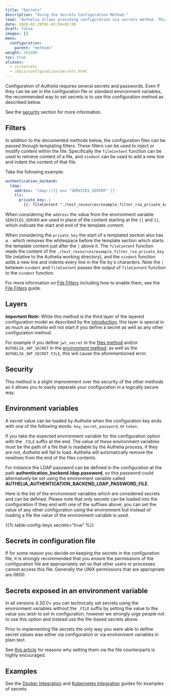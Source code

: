 ```yaml
---
title: "Secrets"
description: "Using the Secrets Configuration Method."
lead: "Authelia allows providing configuration via secrets method. This section describes how to implement this."
date: 2020-02-29T01:43:59+01:00
draft: false
images: []
menu:
  configuration:
    parent: "methods"
weight: 101400
toc: true
aliases:
  - /c/secrets
  - /docs/configuration/secrets.html
---
```


Configuration of *Authelia* requires several secrets and passwords. Even if they can be set in the configuration file or
standard environment variables, the recommended way to set secrets is to use this configuration method as described below.

See the [security](#security) section for more information.

## Filters

In addition to the documented methods below, the configuration files can be passed through templating filters. These
filters can be used to inject or modify content within the file. Specifically the `fileContent` function can be used to
retrieve content of a file, and `nindent` can be used to add a new line and indent the content of that file.

Take the following example:

```yaml
authentication_backend:
  ldap:
    address: 'ldap://{{ env "SERVICES_SERVER" }}'
    tls:
      private_key: |
        {{- fileContent "./test_resources/example_filter_rsa_private_key" | nindent 8 }}
```

When considering the `address` the value from the environment variable `SERVICES_SERVER` are used in place of the content
starting at the `{{` and `}}`, which indicate the start and end of the template content.

When considering the `private_key` the start of a templated section also has a `-` which removes the whitespace before
the template section which starts the template content just after the `|` above it. The `fileContent` function reads the
content of the `./test_resources/example_filter_rsa_private_key` file (relative to the Authelia working directory), and
the `nindent` function adds a new line and indents every line in the file by `8` characters. Note the `|` between
`nindent` and `fileContent` passes the output of `fileContent` function to the `nindent` function.

For more information on [File Filters](files.md#file-filters) including how to enable them, see the
[File Filters](files.md#file-filters) guide.

## Layers

*__Important Note:__* While this method is the third layer of the layered configuration model as described by the
[introduction](introduction.md#layers), this layer is special in as much as *Authelia* will not start if you define
a secret as well as any other configuration method.

For example if you define `jwt_secret` in the [files method](files.md) and/or `AUTHELIA_JWT_SECRET` in the
[environment method](environment.md), as well as the `AUTHELIA_JWT_SECRET_FILE`, this will cause the aforementioned error.

## Security

This method is a slight improvement over the security of the other methods as it allows you to easily separate your
configuration in a logically secure way.

## Environment variables

A secret value can be loaded by *Authelia* when the configuration key ends with one of the following words: `key`,
`secret`, `password`, or `token`.

If you take the expected environment variable for the configuration option with the `_FILE` suffix at the end. The value
of these environment variables must be the path of a file that is readable by the Authelia process, if they are not,
*Authelia* will fail to load. Authelia will automatically remove the newlines from the end of the files contents.

For instance the LDAP password can be defined in the configuration
at the path __authentication_backend.ldap.password__, so this password
could alternatively be set using the environment variable called
__AUTHELIA_AUTHENTICATION_BACKEND_LDAP_PASSWORD_FILE__.

Here is the list of the environment variables which are considered secrets and can be defined. Please note that only
secrets can be loaded into the configuration if they end with one of the suffixes above, you can set the value of any
other configuration using the environment but instead of loading a file the value of the environment variable is used.

{{% table-config-keys secrets="true" %}}

[server.tls.key]: ../miscellaneous/server.md#key
[jwt_secret]: ../miscellaneous/introduction.md#jwtsecret
[duo_api.integration_key]: ../second-factor/duo.md#integrationkey
[duo_api.secret_key]: ../second-factor/duo.md#secretkey
[session.secret]: ../session/introduction.md#secret
[session.redis.password]: ../session/redis.md#password
[session.redis.tls.certificate_chain]: ../session/redis.md#tls
[session.redis.tls.private_key]: ../session/redis.md#tls
[session.redis.high_availability.sentinel_password]: ../session/redis.md#sentinelpassword
[storage.encryption_key]: ../storage/introduction.md#encryptionkey
[storage.mysql.password]: ../storage/mysql.md#password
[storage.mysql.tls.certificate_chain]: ../storage/mysql.md#tls
[storage.mysql.tls.private_key]: ../storage/mysql.md#tls
[storage.postgres.password]: ../storage/postgres.md#password
[storage.postgres.tls.certificate_chain]: ../storage/postgres.md#tls
[storage.postgres.tls.private_key]: ../storage/postgres.md#tls
[storage.postgres.ssl.key]: ../storage/postgres.md
[notifier.smtp.password]: ../notifications/smtp.md#password
[notifier.smtp.tls.certificate_chain]: ../notifications/smtp.md#tls
[notifier.smtp.tls.private_key]: ../notifications/smtp.md#tls
[authentication_backend.ldap.password]: ../first-factor/ldap.md#password
[authentication_backend.ldap.tls.certificate_chain]: ../first-factor/ldap.md#tls
[authentication_backend.ldap.tls.private_key]: ../first-factor/ldap.md#tls
[identity_providers.oidc.issuer_certificate_chain]: ../identity-providers/openid-connect.md#issuercertificatechain
[identity_providers.oidc.issuer_private_key]: ../identity-providers/openid-connect.md#issuerprivatekey
[identity_providers.oidc.hmac_secret]: ../identity-providers/openid-connect.md#hmacsecret


## Secrets in configuration file

If for some reason you decide on keeping the secrets in the configuration file, it is strongly recommended that you
ensure the permissions of the configuration file are appropriately set so that other users or processes cannot access
this file. Generally the UNIX permissions that are appropriate are 0600.

## Secrets exposed in an environment variable

In all versions 4.30.0+ you can technically set secrets using the environment variables without the `_FILE` suffix by
setting the value to the value you wish to set in configuration, however we strongly urge people not to use this option
and instead use the file-based secrets above.

Prior to implementing file secrets the only way you were able to define secret values was either via configuration or
via environment variables in plain text.

See [this article](https://diogomonica.com/2017/03/27/why-you-shouldnt-use-env-variables-for-secret-data/) for reasons
why setting them via the file counterparts is highly encouraged.

## Examples

See the [Docker Integration](../../integration/deployment/docker.md) and
[Kubernetes Integration](../../integration/kubernetes/secrets.md) guides for examples of secrets.
